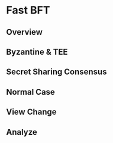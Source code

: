 # Fast BFT

## Overview

## Byzantine & TEE

## Secret Sharing Consensus

## Normal Case

## View Change

## Analyze
